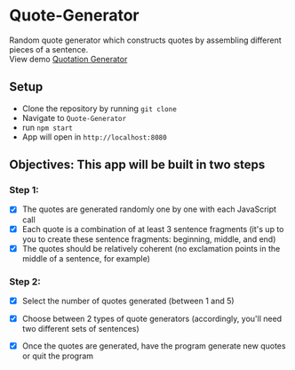 # Quote-Generator
Random quote generator which constructs quotes by assembling different pieces of a sentence.    
View demo [Quotation Generator](https://emmanuel-melon.github.io/Quote-Generator/)   
## Setup  
- Clone the repository by running `git clone`  
- Navigate to `Quote-Generator`  
- run `npm start`  
- App will open in `http://localhost:8080`  
## Objectives: This app will be built in two steps  
### Step 1:  
- [x] The quotes are generated randomly one by one with each JavaScript call  
- [x] Each quote is a combination of at least 3 sentence fragments (it's up to you to create these sentence fragments: beginning, middle, and end)  
- [x] The quotes should be relatively coherent (no exclamation points in the middle of a sentence, for example)  

### Step 2:
- [x] Select the number of quotes generated (between 1 and 5)  
- [x] Choose between 2 types of quote generators (accordingly, you'll need two different sets of sentences)  
- [x] Once the quotes are generated, have the program generate new quotes or quit the program  

